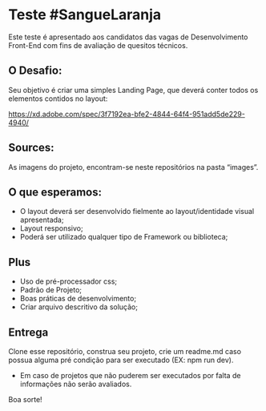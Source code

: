 # Teste #SangueLaranja

Este teste é apresentado aos candidatos das vagas de Desenvolvimento Front-End com fins de avaliação de quesitos técnicos.

## O Desafio:

Seu objetivo é criar uma simples Landing Page, que deverá conter todos os elementos contidos no layout:

https://xd.adobe.com/spec/3f7192ea-bfe2-4844-64f4-951add5de229-4940/

## Sources:
As imagens do projeto, encontram-se neste repositórios na pasta “images”.

## O que esperamos:

- O layout deverá ser desenvolvido fielmente ao layout/identidade visual apresentada;
- Layout responsivo;
- Poderá ser utilizado qualquer tipo de Framework ou biblioteca;

## Plus
- Uso de pré-processador css;
- Padrão de Projeto;
- Boas práticas de desenvolvimento;
- Criar arquivo descritivo da solução;


## Entrega

Clone esse repositório, construa seu projeto, crie um readme.md caso possua alguma pré condição para ser executado (EX: npm run dev).

* Em caso de projetos que não puderem ser executados por falta de informações não serão avaliados.


Boa sorte!
